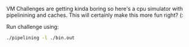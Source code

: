 VM Challenges are getting kinda boring so here's a cpu simulator with pipelinining and caches. This will certainly make this more fun right? (:

Run challenge using:
```sh
./pipelining -l ./bin.out
```
